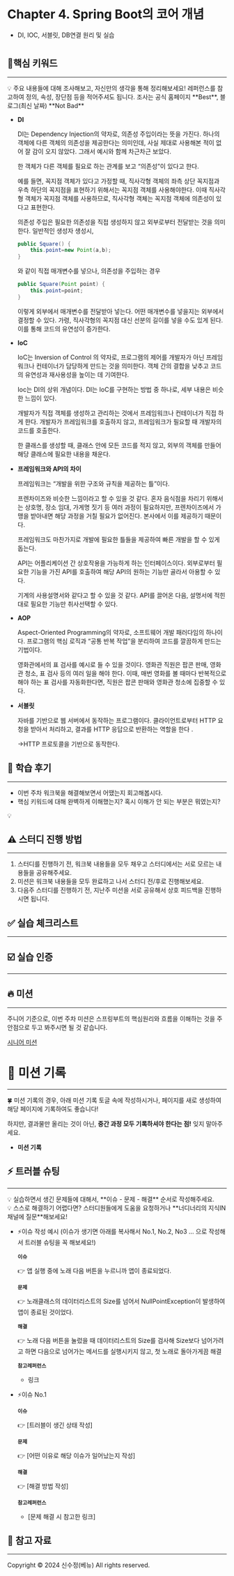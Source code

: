 # Chapter 4. Spring Boot의 코어 개념

- DI, IOC, 서블릿, DB연결 원리 및 실습

# 

## 🎯핵심 키워드

---

<aside>
💡 주요 내용들에 대해 조사해보고, 자신만의 생각을 통해 정리해보세요!
레퍼런스를 참고하여 정의, 속성, 장단점 등을 적어주셔도 됩니다.
조사는 공식 홈페이지 **Best**, 블로그(최신 날짜) **Not Bad**

</aside>

- **DI**
    
    DI는 Dependency Injection의 약자로, 의존성 주입이라는 뜻을 가진다. 하나의 객체에 다른 객체의 의존성을 제공한다는 의미인데, 사실 제대로 사용해본 적이 없어 잘 감이 오지 않았다. 그래서 예시와 함께 차근차근 보았다.
    
    한 객체가 다른 객체를 필요로 하는 관계를 보고 “의존성”이 있다고 한다.
    
    예를 들면, 꼭지점 객체가 있다고 가정할 때, 직사각형 객체의 좌측 상단 꼭지점과 우측 하단의 꼭지점을 표현하기 위해서는 꼭지점 객체를 사용해야한다. 이때 직사각형 객체가 꼭지점 객체를 사용하므로, 직사각형 객체는 꼭지점 객체에 의존성이 있다고 표현한다.
    
    의존성 주입은 필요한 의존성을 직접 생성하지 않고 외부로부터 전달받는 것을 의미한다. 일반적인 생성자 생성시, 
    
    ```java
    public Square() {
    	this.point=new Point(a,b);
    }
    ```
    
    와 같이 직접 매개변수를 넣으나, 의존성을 주입하는 경우
    
    ```java
    public Square(Point point) {
    	this.point=point;
    }
    ```
    
    이렇게 외부에서 매개변수를 전달받아 넣는다. 어떤 매개변수를 넣을지는  외부에서 결정할 수 있다. 가령, 직사각형의 꼭지점 대신 선분의 길이를 넣을 수도 있게 된다. 이를 통해 코드의 유연성이 증가한다.
    
- **IoC**
    
    IoC는 Inversion of Control 의 약자로, 프로그램의 제어를 개발자가 아닌 프레임워크나 컨테이너가 담당하게 만드는 것을 의미한다. 객체 간의 결합을 낮추고 코드의 유연성과 재사용성을 높이는 데 기여한다.
    
    Ioc는 DI의 상위 개념이다. DI는 IoC를 구현하는 방법 중 하나로, 세부 내용은 비슷한 느낌이 있다.
    
    개발자가 직접 객체를 생성하고 관리하는 것에서 프레임워크나 컨테이너가 직접 하게 한다. 개발자가 프레임워크를 호출하지 않고, 프레임워크가 필요할 때 개발자의 코드를 호출한다.
    
    한 클래스를 생성할 때, 클래스 안에 모든 코드를 적지 않고, 외부의 객체를 만들어 해당 클래스에 필요한 내용을 채운다. 
    
     
    
- **프레임워크와 API의 차이**
    
    프레임워크는 “개발을 위한 구조와 규칙을 제공하는 틀”이다.
    
    프렌차이즈와 비슷한 느낌이라고 할 수 있을 것 같다. 혼자 음식점을 차리기 위해서는 상호명, 장소 임대, 가게명 짓기 등 여러 과정이 필요하지만, 프렌차이즈에서 가맹을 받아내면 해당 과정을 거칠 필요가 없어진다. 본사에서 이를 제공하기 때문이다. 
    
    프레임워크도 마찬가지로 개발에 필요한 틀들을 제공하여 빠른 개발을 할 수 있게 돕는다. 
    
    API는 어플리케이션 간 상호작용을 가능하게 하는 인터페이스이다. 외부로부터 필요한 기능을 가진 API를 호출하여 해당 API의 원하는 기능만 골라서 아용할 수 있다.
    
    기계의 사용설명서와 같다고 할 수 있을 것 같다. API를 끌어온 다음, 설명서에 적힌 대로 필요한 기능만 취사선택할 수 있다.
    
- **AOP**
    
    Aspect-Oriented Programming의 약자로, 소프트웨어 개발 패러다임의 하나이다. 프로그램의 핵심 로직과 “공통 반복 작업”을 분리하여 코드를 깔끔하게 만드는 기법이다.
    
    영화관에서의 표 검사를 예시로 들 수 있을 것이다. 영화관 직원은 팝콘 판매, 영화관 청소, 표 검사 등의 여러 일을 해야 한다. 이때, 매번 영화를 볼 때마다 반복적으로 해야 하는 표 검사를 자동화한다면, 직원은 팝콘 판매와 영화관 청소에 집중할 수 있다.  
    
- **서블릿**
    
    자바를 기반으로 웹 서버에서 동작하는 프로그램이다. 클라이언트로부터 HTTP 요청을 받아서 처리하고, 결과를 HTTP 응답으로 반환하는 역할을 한다 .
    
    →HTTP 프로토콜을 기반으로 동작한다.
    

## 📢 학습 후기

---

- 이번 주차 워크북을 해결해보면서 어땠는지 회고해봅시다.
- 핵심 키워드에 대해 완벽하게 이해했는지? 혹시 이해가 안 되는 부분은 뭐였는지?

<aside>
💡

</aside>

## ⚠️ 스터디 진행 방법

---

1. 스터디를 진행하기 전, 워크북 내용들을 모두 채우고 스터디에서는 서로 모르는 내용들을 공유해주세요.
2. 미션은 워크북 내용들을 모두 완료하고 나서 스터디 전/후로 진행해보세요.
3. 다음주 스터디를 진행하기 전, 지난주 미션을 서로 공유해서 상호 피드백을 진행하시면 됩니다.

## ✅ 실습 체크리스트

---

## ☑️ 실습 인증

---

## 🔥 미션

---

주니어 기준으로, 이번 주차 미션은 스프링부트의 핵심원리와 흐름을 이해하는 것을 주안점으로 두고 봐주시면 될 것 같습니다.

[시니어 미션](https://www.notion.so/1cbb57f4596b81bb8e1adc0f8b95b4c2?pvs=21)

# 💪 미션 기록

---

<aside>
🍀 미션 기록의 경우, 아래 미션 기록 토글 속에 작성하시거나, 페이지를 새로 생성하여 해당 페이지에 기록하여도 좋습니다!

하지만, 결과물만 올리는 것이 아닌, **중간 과정 모두 기록하셔야 한다는 점!** 잊지 말아주세요.

</aside>

- **미션 기록**

## ⚡ 트러블 슈팅

---

<aside>
💡 실습하면서 생긴 문제들에 대해서, **이슈 - 문제 - 해결** 순서로 작성해주세요.

</aside>

<aside>
💡 스스로 해결하기 어렵다면? 스터디원들에게 도움을 요청하거나 **너디너리의 지식IN 채널에 질문**해보세요!

</aside>

- ⚡이슈 작성 예시 (이슈가 생기면 아래를 복사해서 No.1, No.2, No3 … 으로 작성해서 트러블 슈팅을 꼭 해보세요!)
    
    **`이슈`**
    
    👉 앱 실행 중에 노래 다음 버튼을 누르니까 앱이 종료되었다.
    
    **`문제`**
    
    👉 노래클래스의 데이터리스트의 Size를 넘어서 NullPointException이 발생하여 앱이 종료된 것이었다. 
    
    **`해결`**
    
    👉  노래 다음 버튼을 눌렀을 때 데이터리스트의 Size를 검사해 Size보다 넘어가려고 하면 다음으로 넘어가는 메서드를 실행시키지 않고, 첫 노래로 돌아가게끔 해결
    
    **`참고레퍼런스`**
    
    - 링크
- ⚡이슈 No.1
    
    **`이슈`**
    
    👉 [트러블이 생긴 상태 작성]
    
    **`문제`**
    
    👉 [어떤 이유로 해당 이슈가 일어났는지 작성]
    
    **`해결`**
    
    👉  [해결 방법 작성]
    
    **`참고레퍼런스`**
    
    - [문제 해결 시 참고한 링크]

## 🤔 참고 자료

---

Copyright © 2024 신수정(베뉴) All rights reserved.